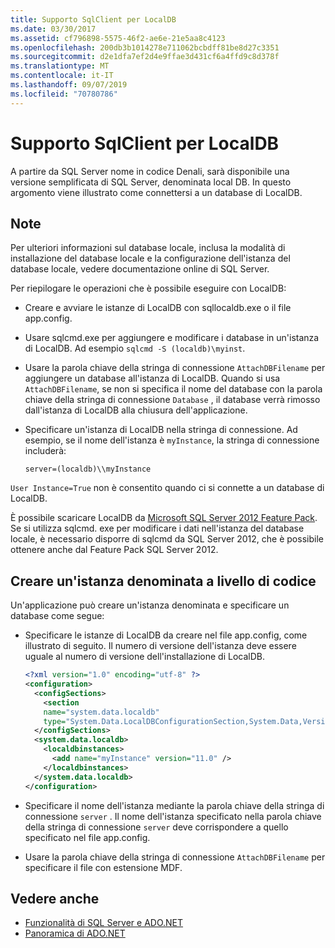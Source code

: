 ```yaml
---
title: Supporto SqlClient per LocalDB
ms.date: 03/30/2017
ms.assetid: cf796898-5575-46f2-ae6e-21e5aa8c4123
ms.openlocfilehash: 200db3b1014278e711062bcbdff81be8d27c3351
ms.sourcegitcommit: d2e1dfa7ef2d4e9ffae3d431cf6a4ffd9c8d378f
ms.translationtype: MT
ms.contentlocale: it-IT
ms.lasthandoff: 09/07/2019
ms.locfileid: "70780786"
---
```

# <a name="sqlclient-support-for-localdb"></a>Supporto SqlClient per LocalDB
A partire da SQL Server nome in codice Denali, sarà disponibile una versione semplificata di SQL Server, denominata local DB. In questo argomento viene illustrato come connettersi a un database di LocalDB.  
  
## <a name="remarks"></a>Note  
 Per ulteriori informazioni sul database locale, inclusa la modalità di installazione del database locale e la configurazione dell'istanza del database locale, vedere documentazione online di SQL Server.  
  
 Per riepilogare le operazioni che è possibile eseguire con LocalDB:  
  
- Creare e avviare le istanze di LocalDB con sqllocaldb.exe o il file app.config.  
  
- Usare sqlcmd.exe per aggiungere e modificare i database in un'istanza di LocalDB. Ad esempio `sqlcmd -S (localdb)\myinst`.  
  
- Usare la parola chiave della stringa di connessione `AttachDBFilename` per aggiungere un database all'istanza di LocalDB. Quando si usa `AttachDBFilename`, se non si specifica il nome del database con la parola chiave della stringa di connessione `Database` , il database verrà rimosso dall'istanza di LocalDB alla chiusura dell'applicazione.  
  
- Specificare un'istanza di LocalDB nella stringa di connessione. Ad esempio, se il nome dell'istanza è `myInstance`, la stringa di connessione includerà:  
  
    ```  
    server=(localdb)\\myInstance  
    ```  
  
 `User Instance=True` non è consentito quando ci si connette a un database di LocalDB.  
  
 È possibile scaricare LocalDB da [Microsoft SQL Server 2012 Feature Pack](https://www.microsoft.com/download/en/details.aspx?id=29065). Se si utilizza sqlcmd. exe per modificare i dati nell'istanza del database locale, è necessario disporre di sqlcmd da SQL Server 2012, che è possibile ottenere anche dal Feature Pack SQL Server 2012.  
  
## <a name="programmatically-create-a-named-instance"></a>Creare un'istanza denominata a livello di codice  
 Un'applicazione può creare un'istanza denominata e specificare un database come segue:  
  
- Specificare le istanze di LocalDB da creare nel file app.config, come illustrato di seguito.  Il numero di versione dell'istanza deve essere uguale al numero di versione dell'installazione di LocalDB.  
  
    ```xml  
    <?xml version="1.0" encoding="utf-8" ?>  
    <configuration>  
      <configSections>  
        <section  
        name="system.data.localdb"  
        type="System.Data.LocalDBConfigurationSection,System.Data,Version=4.0.0.0,Culture=neutral,PublicKeyToken=b77a5c561934e089"/>  
      </configSections>  
      <system.data.localdb>  
        <localdbinstances>  
          <add name="myInstance" version="11.0" />  
        </localdbinstances>  
      </system.data.localdb>  
    </configuration>  
    ```  
  
- Specificare il nome dell'istanza mediante la parola chiave della stringa di connessione `server` .  Il nome dell'istanza specificato nella parola chiave della stringa di connessione `server` deve corrispondere a quello specificato nel file app.config.  
  
- Usare la parola chiave della stringa di connessione `AttachDBFilename` per specificare il file con estensione MDF.  
  
## <a name="see-also"></a>Vedere anche

- [Funzionalità di SQL Server e ADO.NET](sql-server-features-and-adonet.md)
- [Panoramica di ADO.NET](../ado-net-overview.md)
